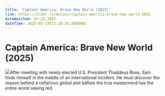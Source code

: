 ```yaml
---
title: 'Captain America: Brave New World (2025)' 
link: https://trakt.tv/movies/captain-america-brave-new-world-2025
dateWatched: 03-23-2025
dateTime: 2025-03-23T22:29:33.000000Z
---
```

# Captain America: Brave New World (2025)

![](https://walter-r2.trakt.tv/images/movies/000/655/031/fanarts/thumb/0027c0e83e.jpg)After meeting with newly elected U.S. President Thaddeus Ross, Sam finds himself in the middle of an international incident. He must discover the reason behind a nefarious global plot before the true mastermind has the entire world seeing red.